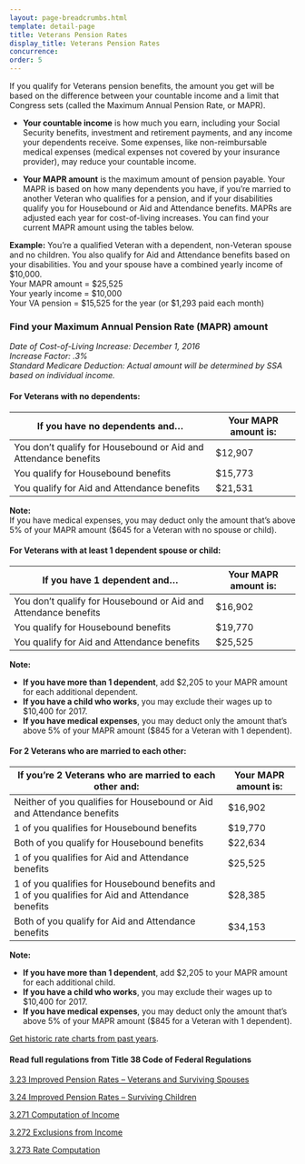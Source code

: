 ```yaml
---
layout: page-breadcrumbs.html
template: detail-page
title: Veterans Pension Rates
display_title: Veterans Pension Rates
concurrence: 
order: 5
---
```


<div class="va-introtext">

If you qualify for Veterans pension benefits, the amount you get will be based on the difference between your countable income and a limit that Congress sets (called the Maximum Annual Pension Rate, or MAPR). 

</div>

- **Your countable income** is how much you earn, including your Social Security benefits, investment and retirement payments, and any income your dependents receive. Some expenses, like non-reimbursable medical expenses (medical expenses not covered by your insurance provider), may reduce your countable income.

- **Your MAPR amount** is the maximum amount of pension payable. Your MAPR is based on how many dependents you have, if you’re married to another Veteran who qualifies for a pension, and if your disabilities qualify you for Housebound or Aid and Attendance benefits. MAPRs are adjusted each year for cost-of-living increases. You can find your current MAPR amount using the tables below.

**Example:**
You’re a qualified Veteran with a dependent, non-Veteran spouse and no children. You also qualify for Aid and Attendance benefits based on your disabilities. You and your spouse have a combined yearly income of $10,000.
<br>
Your MAPR amount = $25,525 <br>
Your yearly income = $10,000 <br>
Your VA pension = $15,525 for the year (or $1,293 paid each month)

### Find your Maximum Annual Pension Rate (MAPR) amount

*Date of Cost-of-Living Increase: December 1, 2016* <br>
*Increase Factor: .3%* <br>
*Standard Medicare Deduction: Actual amount will be determined by SSA based on individual income.*

#### For Veterans with no dependents:

| **If you have no dependents and…** | **Your MAPR amount is:** | 
| --- | --- | 
| You don’t qualify for Housebound or Aid and Attendance benefits | $12,907 |
| You qualify for Housebound benefits | $15,773 | 
| You qualify for Aid and Attendance benefits | $21,531 | 

**Note:** <br>
If you have medical expenses, you may deduct only the amount that’s above 5% of your MAPR amount ($645 for a Veteran with no spouse or child).

#### For Veterans with at least 1 dependent spouse or child:

| **If you have 1 dependent and…** | **Your MAPR amount is:** |
| --- | --- | 
| You don’t qualify for Housebound or Aid and Attendance benefits | $16,902 | 
| You qualify for Housebound benefits | $19,770 | 
| You qualify for Aid and Attendance benefits | $25,525 | 

**Note:** 
- **If you have more than 1 dependent**, add $2,205 to your MAPR amount for each additional dependent. 
- **If you have a child who works**, you may exclude their wages up to $10,400 for 2017.
- **If you have medical expenses**, you may deduct only the amount that’s above 5% of your MAPR amount ($845 for a Veteran with 1 dependent).

#### For 2 Veterans who are married to each other:

| **If you’re 2 Veterans who are married to each other and:** | **Your MAPR amount is:** |
| --- | --- | 
| Neither of you qualifies for Housebound or Aid and Attendance benefits | $16,902 | 
| 1 of you qualifies for Housebound benefits | $19,770 | 
| Both of you qualify for Housebound benefits | $22,634 | 
| 1 of you qualifies for Aid and Attendance benefits | $25,525 | 
| 1 of you qualifies for Housebound benefits and 1 of you qualifies for Aid and Attendance benefits | $28,385 | 
| Both of you qualify for Aid and Attendance benefits | $34,153 | 

**Note:**
- **If you have more than 1 dependent**, add $2,205 to your MAPR amount for each additional child. 
- **If you have a child who works**, you may exclude their wages up to $10,400 for 2017.
- **If you have medical expenses**, you may deduct only the amount that’s above 5% of your MAPR amount ($845 for a Veteran with 1 dependent).

[Get historic rate charts from past years](http://www.benefits.va.gov/pension/current_rates_veteran_pen.asp).

#### Read full regulations from Title 38 Code of Federal Regulations

[3.23 Improved Pension Rates – Veterans and Surviving Spouses](https://www.ecfr.gov/cgi-bin/text-idx?SID=ad275643432556b9dda942343fb89296&mc=true&node=pt38.1.3&rgn=div58#se38.1.3_123)

[3.24 Improved Pension Rates – Surviving Children](https://www.ecfr.gov/cgi-bin/text-idx?SID=ad275643432556b9dda942343fb89296&mc=true&node=pt38.1.3&rgn=div58#se38.1.3_124)

[3.271 Computation of Income](https://www.ecfr.gov/cgi-bin/text-idx?SID=ad275643432556b9dda942343fb89296&mc=true&node=pt38.1.3&rgn=div58#se38.1.3_1271)

[3.272 Exclusions from Income](https://www.ecfr.gov/cgi-bin/text-idx?SID=ad275643432556b9dda942343fb89296&mc=true&node=pt38.1.3&rgn=div58#se38.1.3_1272)

[3.273 Rate Computation](https://www.ecfr.gov/cgi-bin/text-idx?SID=ad275643432556b9dda942343fb89296&mc=true&node=pt38.1.3&rgn=div58#se38.1.3_1273) 

